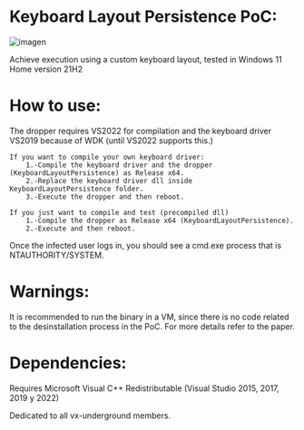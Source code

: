 # Keyboard Layout Persistence PoC:
![imagen](https://user-images.githubusercontent.com/87275762/158073012-e3de0a6a-7b33-4e23-8c42-87148a2a71b9.png)

Achieve execution using a custom keyboard layout, tested in Windows 11 Home version 21H2 

# How to use:
The dropper requires VS2022 for compilation and the keyboard driver VS2019 because of WDK (until VS2022 supports this.)

	If you want to compile your own keyboard driver:
		1.-Compile the keyboard driver and the dropper (KeyboardLayoutPersistence) as Release x64.
		2.-Replace the keyboard driver dll inside KeyboardLayoutPersistence folder. 
		3.-Execute the dropper and then reboot. 
	
	If you just want to compile and test (precompiled dll)
		1.-Compile the dropper as Release x64 (KeyboardLayoutPersistence).
		2.-Execute and then reboot.
    
   Once the infected user logs in, you should see a cmd.exe process that is NTAUTHORITY/SYSTEM.
   
# Warnings:
  It is recommended to run the binary in a VM, since there is no code related to the desinstallation process in the PoC.
  For more details refer to the paper.
  
# Dependencies:
   Requires Microsoft Visual C++ Redistributable (Visual Studio 2015, 2017, 2019 y 2022)

Dedicated to all vx-underground members.

